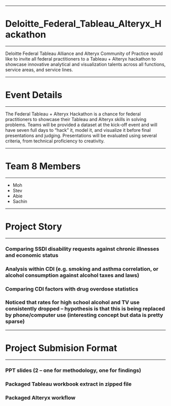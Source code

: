 ***
# Deloitte_Federal_Tableau_Alteryx_Hackathon
***
Deloitte Federal Tableau Alliance and Alteryx Community of Practice would like to invite all federal practitioners to a Tableau + Alteryx hackathon to showcase innovative analytical and visualization talents across all functions, service areas, and service lines.  
***
# Event Details 
***
The Federal Tableau + Alteryx Hackathon is a chance for federal practitioners to showcase their Tableau and Alteryx  skills in solving problems. Teams will be provided a dataset at the kick-off event and will have seven full days to “hack” it, model it, and visualize it before final presentations and judging. Presentations will be evaluated using several criteria, from technical proficiency to creativity.

***
# Team 8 Members
***
* Moh
* Stev
* Abie
* Sachin

***
# Project Story
***
 
### Comparing SSDI disability requests against chronic illnesses and economic status
### Analysis within CDI (e.g. smoking and asthma correlation, or alcohol consumption against alcohol taxes and laws)
### Comparing CDI factors with drug overdose statistics
### Noticed that rates for high school alcohol and TV use consistently dropped – hypothesis is that this is being replaced by phone/computer use (interesting concept but data is pretty sparse)

***
# Project Submision Format
***
### PPT slides (2 – one for methodology, one for findings)
### Packaged Tableau workbook extract in zipped file
### Packaged Alteryx workflow
